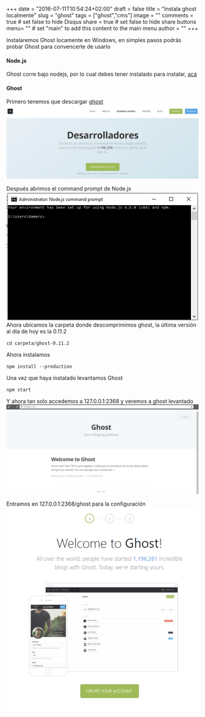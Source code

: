 +++
date = "2016-07-11T10:54:24+02:00"
draft = false
title = "Instala ghost localmente"
slug = "ghost"
tags = ["ghost","cms"]
image = ""
comments = true	# set false to hide Disqus
share = true	# set false to hide share buttons
menu= ""		# set "main" to add this content to the main menu
author = ""
+++

Instalaremos Ghost locamente en Windows, en simples pasos podrás probar Ghost para convencerte de usarlo

#### Node.js
Ghost corre bajo nodejs, por lo cual debes tener instalado para instalar, [acá](https://nodejs.org/en/download/)

#### Ghost
Primero tenemos que descargar [ghost](https://ghost.org/es/developers/) 
![](/images/ghost1.png)


Después abrimos el command prompt de Node.js 
![](/images/node.png)
Ahora ubícamos la carpeta donde descomprimimos ghost, la última versión al día de hoy es la 0.11.2
```
cd carpeta/ghost-0.11.2
```
Ahora instalamos
```
npm install --production
```
Una vez que haya instalado levantamos Ghost
```
npm start
```
Y ahora tan solo accedemos a 127.0.0.1:2368 y veremos a ghost levantado 
![](/images/ghostlc.png)


Entramos en 127.0.0.1:2368/ghost para la configuración 
![](/images/ghostset.png)
